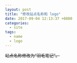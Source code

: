 ```yaml
---
layout: post
title: "修改站点名称和 logo"
date: 2017-09-04 12:13:37 +0800
categories:
  - site
tags:
  - name
  - logo
---
```


<del>站点名称修改为“羽毛笔记”。</del>

